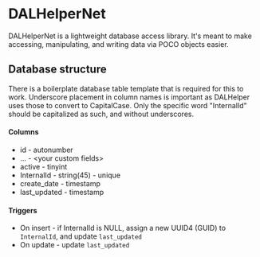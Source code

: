 # DALHelperNet
DALHelperNet is a lightweight database access library. It's meant to make accessing, manipulating, and writing data via POCO objects easier.

Database structure
------------------
There is a boilerplate database table template that is required for this to work. Underscore placement in column names is important as DALHelper uses those to convert to CapitalCase. Only the specific word "InternalId" should be capitalized as such, and without underscores.

#### Columns
* id - autonumber
* ... - \<your custom fields\>
* active - tinyint
* InternalId - string(45) - unique
* create_date - timestamp
* last_updated - timestamp

#### Triggers
* On insert - if InternalId is NULL, assign a new UUID4 (GUID) to `InternalId`, and update `last_updated`
* On update - update `last_updated`
